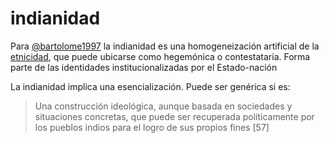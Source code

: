 # indianidad

Para [@bartolome1997](@bartolome1997.md) la indianidad es una homogeneización artificial de la [etnicidad](etnicidad.md), que puede ubicarse como hegemónica o contestataria. Forma parte de las identidades institucionalizadas por el Estado-nación

La indianidad implica una esencialización. Puede ser genérica si es:

 >
 > Una construcción ideológica, aunque basada en sociedades y situaciones concretas, que puede ser recuperada políticamente por los pueblos indios para el logro de sus propios fines [57]
